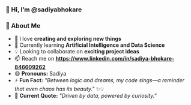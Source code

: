 ### 👋 Hi, I’m @sadiyabhokare
### 👀 About Me  
- 🚀 I love **creating and exploring new things**  
- 🌱 Currently learning **Artificial Intelligence and Data Science**  
- 💡 Looking to collaborate on **exciting project ideas**  
- 📫 Reach me on **https://www.linkedin.com/in/sadiya-bhokare-846609262**  
- 😄 **Pronouns:** Sadiya  
- ⚡ **Fun Fact:** *"Between logic and dreams, my code sings—a reminder that even chaos has its beauty."* ✨💡  
- 💬 **Current Quote:** *"Driven by data, powered by curiosity."* 
<!---
sadiyabhokare/sadiyabhokare is a ✨ special ✨ repository because its `README.md` (this file) appears on your GitHub profile.
You can click the Preview link to take a look at your changes.
--->
